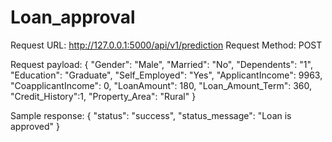 # Loan_approval
Request URL: http://127.0.0.1:5000/api/v1/prediction
Request Method: POST

Request payload: 
{
    "Gender": "Male",
    "Married": "No",
    "Dependents": "1",
    "Education": "Graduate",
    "Self_Employed": "Yes",
    "ApplicantIncome": 9963,
    "CoapplicantIncome": 0,
    "LoanAmount": 180,
    "Loan_Amount_Term": 360,
    "Credit_History":1,
    "Property_Area": "Rural"
}

Sample response: 
{
    "status": "success",
    "status_message": "Loan is approved"
}
